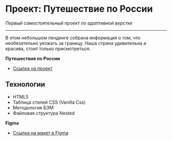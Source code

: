 # Проект: Путешествие по России
_Первый самостоятельный проект по адаптивной верстке_
___
В этом небольшом лендинге собрана информация о том, что необязательно уезжать за границу.
Наша страна удивительна и красива, стоит только присмотреться.

**Путешествия по России**
* [Ссылка на проект](https://aleksandr-levitskyi.github.io/russian-travel/)

## Технологии

- HTML5
- Таблица стилей CSS (Vanilla Css)
- Методология БЭМ
- Файловая структура Nested

**Figma**
* [Ссылка на макет в Figma](https://www.figma.com/file/5S2WSbEFL6awjVWJ0NWL8Q/Sprint-3_-Russia-_-desktop-mobile?node-id=28503%3A0)